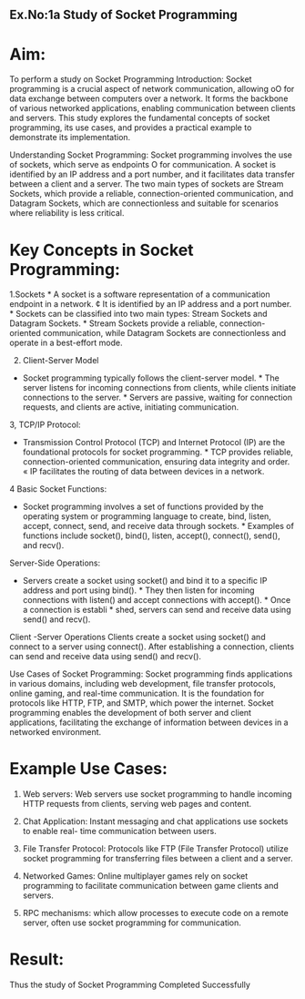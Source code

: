 ## Ex.No:1a Study of Socket Programming
# Aim:
To perform a study on Socket Programming
Introduction:
Socket programming is a crucial aspect of network communication, allowing oO
for data exchange between computers over a network. It forms the backbone
of various networked applications, enabling communication between clients
and servers. This study explores the fundamental concepts of socket
programming, its use cases, and provides a practical example to demonstrate
its implementation.

Understanding Socket Programming:
Socket programming involves the use of sockets, which serve as endpoints O
for communication. A socket is identified by an IP address and a port
number, and it facilitates data transfer between a client and a server. The
two main types of sockets are Stream Sockets, which provide a reliable,
connection-oriented communication, and Datagram Sockets, which are
connectionless and suitable for scenarios where reliability is less
critical.

# Key Concepts in Socket Programming:
1.Sockets * A socket is a software representation of a communication endpoint in a
network. ¢ It is identified by an IP address and a port number. * Sockets can be classified
into two main types: Stream Sockets and Datagram Sockets. * Stream Sockets provide a
reliable, connection-oriented communication, while Datagram Sockets are connectionless
and operate in a best-effort mode.

2. Client-Server Model
* Socket programming typically follows the client-server model. * The server listens for
incoming connections from clients, while clients initiate connections to the server. * Servers
are passive, waiting for connection requests, and clients are active, initiating
communication.

3, TCP/IP Protocol:
* Transmission Control Protocol (TCP) and Internet Protocol (IP) are the foundational
protocols for socket programming. * TCP provides reliable, connection-oriented
communication, ensuring data integrity and order. « IP facilitates the routing of data
between devices in a network.

4 Basic Socket Functions:
* Socket programming involves a set of functions provided by the operating system or
programming language to create, bind, listen, accept, connect, send, and receive data
through sockets. * Examples of functions include socket(), bind(), listen, accept(),
connect(), send(), and recv().

Server-Side Operations:
* Servers create a socket using socket() and bind it to a specific IP address and port using
bind(). * They then listen for incoming connections with listen() and accept connections
with accept(). * Once a connection is establi * shed, servers can send and receive data using
send() and recv().

Client -Server Operations
Clients create a socket using socket() and connect to a server using connect(). After
establishing a connection, clients can send and receive data using send() and recv().

Use Cases of Socket Programming:
Socket programming finds applications in various domains, including web development,
file transfer protocols, online gaming, and real-time communication. It is the foundation for
protocols like HTTP, FTP, and SMTP, which power the internet. Socket programming
enables the development of both server and client applications, facilitating the exchange
of information between devices in a networked environment.

# Example Use Cases:
1. Web servers: Web servers use socket programming to handle incoming HTTP requests
from clients, serving web pages and content.

2. Chat Application: Instant messaging and chat applications use sockets to enable real-
time communication between users.

3. File Transfer Protocol: Protocols like FTP (File Transfer Protocol) utilize socket
programming for transferring files between a client and a server.

4. Networked Games: Online multiplayer games rely on socket programming to facilitate
communication between game clients and servers.

5. RPC mechanisms: which allow processes to execute code on a remote server, often use
socket programming for communication.

# Result:
Thus the study of Socket Programming Completed Successfully

